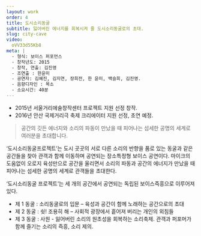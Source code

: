 ```yaml
---
layout: work
order: 4
title: 도시소리동굴
subtitle: 잃어버린 에너지를 회복시켜 줄 도시소리동굴로의 초대.
slug: city-cave
video:
  oVV33d55Kb8
meta: |
  - 형식: 보이스 퍼포먼스
  - 창작년도: 2015
  - 창작, 연출: 김진영
  - 조연출 : 한윤미
  - 공연자: 김혜진, 김지연, 장희전, 한 윤미, 백슬희, 김진영.
  - 음향디자인 : 목소
  - 소요시간: 40분
---
```


- 2015년 서울거리에술창작센터 프로젝트 지원 선정 창작.
- 2016년 안산 국제거리극 축제 크리에이터 지원 선정, 초연 예정.

> 공간의 깃든 에너지와 소리의 파동이 만났을 때 피어나는 섬세한 공명의 세계로 여러분을 초대합니다.

‘도시소리동굴프로젝트’는  도시 곳곳의 서로 다른 소리의 반향을 품로 있는 동굴과 같은 공간들을 찾아 관객과 함께 이동하며 공연되는 장소특정형 보이스 공연이다.
마이크의 도움없이 오로지 육성만으로 공간을 울리면서 소리의 파동과 공간의 에너지가 만났을 때 피어나는 섬세한 공명의 세계로 관객들을 초대한다.

‘도시소리동굴 프로젝트’는 세 개의 공간에서 공연되는 독립된 보이스즉흥으로
이루어져 있다.

- 제 1 동굴 : 소리동굴로의 입문 – 육성과 공간이 함께 노래하는 공간으로의 초대
- 제 2 동굴 : 쉿! 조용히 해 – 사회적 광장에서 흩어져 버리는 개인의 외침들
- 제 3 동굴 : 사원 - 잃어버린 소리의 원초성을 회복하는 소리축제. 관객과 퍼포머가 함께 즐기는 소리의 즉흥, 소리 제의.
